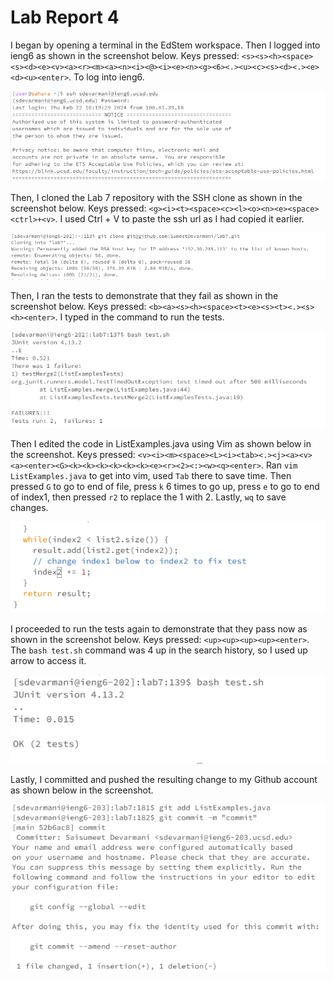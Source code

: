 # Lab Report 4

I began by opening a terminal in the EdStem workspace. Then I logged into ieng6 as shown in the screenshot below.
Keys pressed: `<s><s><h><space><s><d><e><v><a><r><m><a><n><i><@><i><e><n><g><6><.><u><c><s><d><.><e><d><u><enter>`. To log into ieng6.

![Image](e1.png)

Then, I cloned the Lab 7 repository with the SSH clone as shown in the screenshot below.
Keys pressed: `<g><i><t><space><c><l><o><n><e><space><ctrl>+<v>`. I used Ctrl + V to paste the ssh url as I had copied it earlier.

![Image](e2.png)

Then, I ran the tests to demonstrate that they fail as shown in the screenshot below.
Keys pressed: `<b><a><s><h><space><t><e><s><t><.><s><h><enter>`. I typed in the command to run the tests.

![Image](eee.png)

Then I edited the code in ListExamples.java using Vim as shown below in the screenshot.
Keys pressed: `<v><i><m><space><L><i><tab><.><j><a><v><a><enter><G><k><k><k><k><k><k><e><r><2><:><w><q><enter>`. Ran `vim ListExamples.java` to get into vim, used `Tab` there to save time. Then pressed `G` to go to end of file, press `k` 6 times to go up, press `e` to go to end of index1, then pressed `r2` to replace the 1 with 2. Lastly, `wq` to save changes.

![Image](e4.png)

I proceeded to run the tests again to demonstrate that they pass now as shown in the screenshot below.
Keys pressed: `<up><up><up><up><enter>`. The `bash test.sh` command was 4 up in the search history, so I used up arrow to access it. 

![Image](eee1.png)

Lastly, I committed and pushed the resulting change to my Github account as shown below in the screenshot.

![Image](oo5.png)

